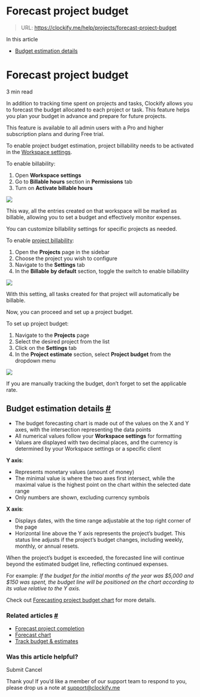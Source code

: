 # Forecast project budget

> URL: https://clockify.me/help/projects/forecast-project-budget

In this article

* [Budget estimation details](#budget-estimation-details)

# Forecast project budget

3 min read

In addition to tracking time spent on projects and tasks, Clockify allows you to forecast the budget allocated to each project or task. This feature helps you plan your budget in advance and prepare for future projects.

This feature is available to all admin users with a Pro and higher subscription plans and during Free trial.

To enable project budget estimation, project billability needs to be activated in the [Workspace settings](https://clockify.me/help/track-time-and-expenses/workspaces).

To enable billability:

1. Open **Workspace settings**
2. Go to **Billable hours** section in **Permissions** tab
3. Turn on **Activate billable hours**

![](https://lh7-rt.googleusercontent.com/docsz/AD_4nXcmhg58WGXmTb5EXQCne8Js6Ixq8QrzndhyvF3mmfNMoR3WP2cmQS-na4aZzRHIMsNweJ6fPXmXPNsSYNzqIFEu4eQWBTDeS-SPoe60rc7OeDwIgNPbOuIDWdI8Q33nGs-ScSIR3EeCyBQQVOmEqja_gkcJ?key=pTB0YyJ4dzFuEhOQCLtltw)

This way, all the entries created on that workspace will be marked as billable, allowing you to set a budget and effectively monitor expenses.

You can customize billability settings for specific projects as needed.

To enable [project billability](https://clockify.me/help/reports/hourly-rates#project-and-task-billability):

1. Open the **Projects** page in the sidebar
2. Choose the project you wish to configure
3. Navigate to the **Settings** tab
4. In the **Billable** **by default** section, toggle the switch to enable billability

![](https://lh7-rt.googleusercontent.com/docsz/AD_4nXdMxUf9BVmXE6G4yQycLqS6m9JaG_X637MkzyAjMY7IFmYNY1psyhkz6uSKcfvqJdj3NhlrEcFV-tiYQ_JwNmtTO4M0uoIVaWsJeR_V0ksIJvcVHRPtjWgFUn6xhvO5m1uv8pmhXKco1juWyfCcvUp9SL8?key=pTB0YyJ4dzFuEhOQCLtltw)

With this setting, all tasks created for that project will automatically be billable.

Now, you can proceed and set up a project budget.

To set up project budget:

1. Navigate to the **Projects** page
2. Select the desired project from the list
3. Click on the **Settings** tab
4. In the **Project estimate** section, select **Project budget** from the dropdown menu

![](https://lh7-rt.googleusercontent.com/docsz/AD_4nXcMc6Lv0hRmljZKK1uKz-cGlSuBBgm3DXOM7CHRvxwvAwMPPv9JbcBl5UmrEQZNE5Wmsu_pK7D0nhO8rQAdL8YfpWHAx-raM4HPn0nxYHHW8PxmnoVYxp3cu-o5nw5axkWdyJerdxJJNwMc7Pmv4M04xMhd?key=pTB0YyJ4dzFuEhOQCLtltw)

If you are manually tracking the budget, don’t forget to set the applicable rate.

## Budget estimation details [#](#budget-estimation-details)

* The budget forecasting chart is made out of the values on the X and Y axes, with the intersection representing the data points
* All numerical values follow your **Workspace settings** for formatting
* Values are displayed with two decimal places, and the currency is determined by your Workspace settings or a specific client

**Y axis**:

* Represents monetary values (amount of money)
* The minimal value is where the two axes first intersect, while the maximal value is the highest point on the chart within the selected date range
* Only numbers are shown, excluding currency symbols

**X axis**:

* Displays dates, with the time range adjustable at the top right corner of the page
* Horizontal line above the Y axis represents the project’s budget. This status line adjusts if the project’s budget changes, including weekly, monthly, or annual resets.

When the project’s budget is exceeded, the forecasted line will continue beyond the estimated budget line, reflecting continued expenses.

For example: *If the budget for the initial months of the year was $5,000 and $150 was spent, the budget line will be positioned on the chart according to its value relative to the Y axis.*

Check out [Forecasting project budget chart](https://clockify.me/help/projects/forecast-chart#project-budget-chart) for more details.

### Related articles [#](#related-articles)

* [Forecast project completion](https://clockify.me/help/projects/forecasting)
* [Forecast chart](https://clockify.me/help/projects/forecast-chart)
* [Track budget & estimates](https://clockify.me/help/projects/project-budget)

### Was this article helpful?

Submit
Cancel

Thank you! If you’d like a member of our support team to respond to you, please drop us a note at support@clockify.me